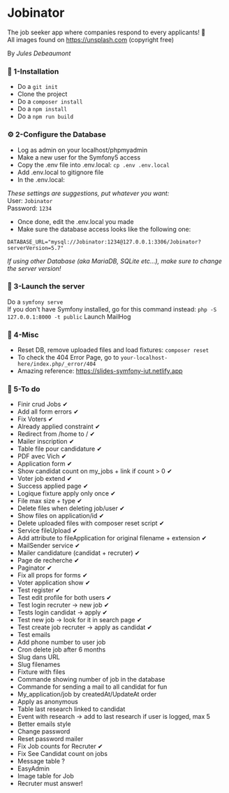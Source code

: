 # Jobinator
The job seeker app where companies respond to every applicants! 🤔  
All images found on https://unsplash.com (copyright free)

By *Jules Debeaumont*

  
### 🔧 1-Installation 

- Do a `git init`
- Clone the project
- Do a `composer install`
- Do a `npm install`
- Do a  `npm run build`

  
### ⚙ 2-Configure the Database

- Log as admin on your localhost/phpmyadmin
- Make a new user for the Symfony5 access
- Copy the .env file into .env.local: `cp .env .env.local`
- Add .env.local to gitignore file
- In the .env.local:

*These settings are suggestions, put whatever you want:*  
User: `Jobinator`  
Password: `1234`

- Once done, edit the .env.local you made
- Make sure the database access looks like the following one:

`DATABASE_URL="mysql://Jobinator:1234@127.0.0.1:3306/Jobinator?serverVersion=5.7"`

*If using other Database (aka MariaDB, SQLite etc...), make sure to change the server version!*


  
### 🚀 3-Launch the server

Do a `symfony serve`  
If you don't have Symfony installed, go for this command instead: `php -S 127.0.0.1:8000 -t public`
Launch MailHog

  
### 📎 4-Misc

- Reset DB, remove uploaded files and load fixtures: `composer reset`
- To check the 404 Error Page, go to `your-localhost-here/index.php/_error/404`
- Amazing reference: https://slides-symfony-iut.netlify.app


  
### 🚧 5-To do

- Finir crud Jobs ✔
- Add all form errors ✔
- Fix Voters ✔
- Already applied constraint ✔
- Redirect from /home to / ✔
- Mailer inscription ✔ 
- Table file pour candidature ✔
- PDF avec Vich ✔
- Application form ✔
- Show candidat count on my_jobs + link if count > 0 ✔
- Voter job extend ✔ 
- Success applied page ✔
- Logique fixture apply only once ✔
- File max size + type ✔
- Delete files when deleting job/user ✔
- Show files on application/id ✔
- Delete uploaded files with composer reset script ✔
- Service fileUpload ✔
- Add attribute to fileApplication for original filename + extension ✔
- MailSender service ✔
- Mailer candidature (candidat + recruter) ✔
- Page de recherche ✔
- Paginator ✔
- Fix all <label> props for forms ✔
- Voter application show ✔
- Test register ✔ 
- Test edit profile for both users ✔
- Test login recruter -> new job ✔
- Tests login candidat -> apply ✔
- Test new job -> look for it in search page ✔
- Test create job recruter -> apply as candidat ✔
- Test emails
- Add phone number to user job
- Cron delete job after 6 months
- Slug dans URL
- Slug filenames
- Fixture with files
- Commande showing number of job in the database
- Commande for sending a mail to all candidat for fun
- My_application/job by createdAt/UpdateAt order
- Apply as anonymous
- Table last research linked to candidat
- Event with research -> add to last research if user is logged, max 5
- Better emails style
- Change password
- Reset password mailer
- Fix Job counts for Recruter ✔
- Fix See Candidat count on jobs
- Message table ?
- EasyAdmin
- Image table for Job
- Recruter must answer!